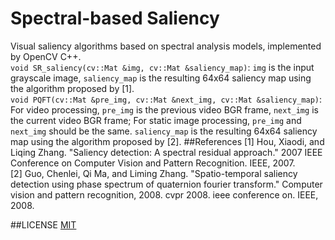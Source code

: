 # Spectral-based Saliency
Visual saliency algorithms based on spectral analysis models, implemented by OpenCV C++.  
`void SR_saliency(cv::Mat &img, cv::Mat &saliency_map)`: `img` is the input grayscale image, `saliency_map` is the resulting 64x64 saliency map using the algorithm proposed by [1].  
`void PQFT(cv::Mat &pre_img, cv::Mat &next_img, cv::Mat &saliency_map)`: For video processing, `pre_img` is the previous video BGR frame, `next_img` is the current video BGR frame; For static image processing, `pre_img` and `next_img` should be the same. `saliency_map` is the resulting 64x64 saliency map using the algorithm proposed by [2].
##References
[1] Hou, Xiaodi, and Liqing Zhang. "Saliency detection: A spectral residual approach." 2007 IEEE Conference on Computer Vision and Pattern Recognition. IEEE, 2007.  
[2] Guo, Chenlei, Qi Ma, and Liming Zhang. "Spatio-temporal saliency detection using phase spectrum of quaternion fourier transform." Computer vision and pattern recognition, 2008. cvpr 2008. ieee conference on. IEEE, 2008.

##LICENSE
[MIT](https://github.com/wandering007/spectral-based-saliency/blob/master/LICENSE)
